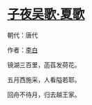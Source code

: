 # [子夜吴歌·夏歌](http://so.gushiwen.org/view_7825.aspx)

朝代：唐代

作者：[李白](http://so.gushiwen.org/author_247.aspx)

镜湖三百里，菡萏发荷花。

五月西施采，人看隘若耶。

回舟不待月，归去越王家。


